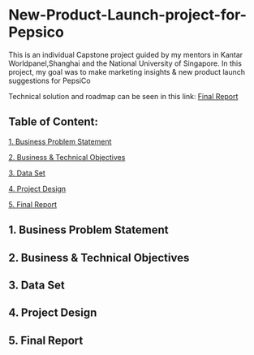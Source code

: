 # New-Product-Launch-project-for-Pepsico
This is an individual Capstone project guided by my mentors in Kantar Worldpanel,Shanghai and the National University of Singapore.
In this project, my goal was to make marketing insights & new product launch suggestions for PepsiCo

Technical solution and roadmap can be seen in this link: [Final Report](https://github.com/Emmalamlfz/New-Product-Launch-project-for-Pepsico/blob/main/LinFangzhou_KWP.pdf)

## Table of Content:
[1. Business Problem Statement](#item-one)

[2. Business & Technical Objectives](#item-two)

[3. Data Set](#item-three)

[4. Project Design](#item-four)

[5. Final Report](#item-five)

<a id="item-one"></a>
## 1. Business Problem Statement




<a id="item-two"></a>
## 2. Business & Technical Objectives



<a id="item-three"></a>
## 3. Data Set



<a id="item-four"></a>
## 4. Project Design


<a id="item-five"></a>
## 5. Final Report
